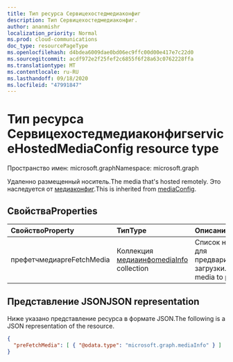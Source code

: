 ```yaml
---
title: Тип ресурса Сервицехостедмедиаконфиг
description: Тип Сервицехостедмедиаконфиг.
author: ananmishr
localization_priority: Normal
ms.prod: cloud-communications
doc_type: resourcePageType
ms.openlocfilehash: d4bdea6009dae0bd06ec9ffc00d00e417e7c22d0
ms.sourcegitcommit: acdf972e2f25fef2c6855f6f28a63c0762228ffa
ms.translationtype: MT
ms.contentlocale: ru-RU
ms.lasthandoff: 09/18/2020
ms.locfileid: "47991847"
---
```

# <a name="servicehostedmediaconfig-resource-type"></a><span data-ttu-id="bd709-103">Тип ресурса Сервицехостедмедиаконфиг</span><span class="sxs-lookup"><span data-stu-id="bd709-103">serviceHostedMediaConfig resource type</span></span>

<span data-ttu-id="bd709-104">Пространство имен: microsoft.graph</span><span class="sxs-lookup"><span data-stu-id="bd709-104">Namespace: microsoft.graph</span></span>

<span data-ttu-id="bd709-105">Удаленно размещенный носитель.</span><span class="sxs-lookup"><span data-stu-id="bd709-105">The media that's hosted remotely.</span></span> <span data-ttu-id="bd709-106">Это наследуется от [медиаконфиг](mediaconfig.md).</span><span class="sxs-lookup"><span data-stu-id="bd709-106">This is inherited from [mediaConfig](mediaconfig.md).</span></span>

## <a name="properties"></a><span data-ttu-id="bd709-107">Свойства</span><span class="sxs-lookup"><span data-stu-id="bd709-107">Properties</span></span>

| <span data-ttu-id="bd709-108">Свойство</span><span class="sxs-lookup"><span data-stu-id="bd709-108">Property</span></span>                    | <span data-ttu-id="bd709-109">Тип</span><span class="sxs-lookup"><span data-stu-id="bd709-109">Type</span></span>                                                        | <span data-ttu-id="bd709-110">Описание</span><span class="sxs-lookup"><span data-stu-id="bd709-110">Description</span></span>                                       |
| :-------------------------- | :---------------------------------------------------------- | :-------------------------------------------------|
| <span data-ttu-id="bd709-111">префетчмедиа</span><span class="sxs-lookup"><span data-stu-id="bd709-111">preFetchMedia</span></span>               | <span data-ttu-id="bd709-112">Коллекция [медиаинфо](mediainfo.md)</span><span class="sxs-lookup"><span data-stu-id="bd709-112">[mediaInfo](mediainfo.md) collection</span></span>                        | <span data-ttu-id="bd709-113">Список носителей для предварительной загрузки.</span><span class="sxs-lookup"><span data-stu-id="bd709-113">The list of media to pre-fetch.</span></span>                   |


## <a name="json-representation"></a><span data-ttu-id="bd709-114">Представление JSON</span><span class="sxs-lookup"><span data-stu-id="bd709-114">JSON representation</span></span>

<span data-ttu-id="bd709-115">Ниже указано представление ресурса в формате JSON.</span><span class="sxs-lookup"><span data-stu-id="bd709-115">The following is a JSON representation of the resource.</span></span>

<!-- {
  "blockType": "resource",
  "optionalProperties": [
    "preFetchMedia"
  ],
  "baseType": "microsoft.graph.mediaConfig",
  "@odata.type": "microsoft.graph.serviceHostedMediaConfig"
}-->
```json
{
  "preFetchMedia": [ { "@odata.type": "microsoft.graph.mediaInfo" } ]
}
```

<!-- uuid: 8fcb5dbc-d5aa-4681-8e31-b001d5168d79
2015-10-25 14:57:30 UTC -->
<!--
{
  "type": "#page.annotation",
  "description": "serviceHostedMediaConfig resource",
  "keywords": "",
  "section": "documentation",
  "tocPath": "",
  "suppressions": []
}
-->

